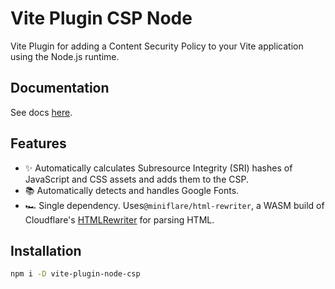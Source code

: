 # Vite Plugin CSP Node

Vite Plugin for adding a Content Security Policy to your Vite application using the Node.js runtime.

## Documentation

See docs [here](https://github.com/maccuaa/vite-plugin-csp).

## Features

- ✨ Automatically calculates Subresource Integrity (SRI) hashes of JavaScript and CSS assets and adds them to the CSP.
- 📚 Automatically detects and handles Google Fonts.
- 🏎 Single dependency. Uses`@miniflare/html-rewriter`, a WASM build of Cloudflare's [HTMLRewriter](https://developers.cloudflare.com/workers/runtime-apis/html-rewriter/) for parsing HTML.

## Installation

```bash
npm i -D vite-plugin-node-csp
```

